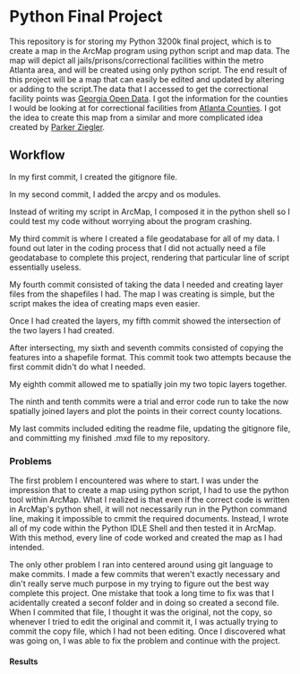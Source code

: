 # Python Final Project
This repository is for storing my Python 3200k final project, which is to create a map in the ArcMap program using python script and map data. The map will depict all jails/prisons/correctional facilities within the metro Atlanta area, and will be created using only python script. The end result of this project will be a map that can easily be edited and updated by altering or adding to the script.The data that I accessed to get the correctional facility points was [Georgia Open Data](http://data-georgiagio.opendata.arcgis.com/datasets/d2f6f0dc62204a8cb8dddd9226348d95_4). I got the information for the counties I would be looking at for correctional facilities from [Atlanta Counties](https://www.atlanta.com/county-profiles/). I got the idea to create this map from a similar and more complicated idea created by [Parker Ziegler](https://parkerziegler.com/senior-research-programming-for-gis/2016/3/13/u5n3avnfx1x2qfz3w28f2qhfr6dpd6).

## Workflow
In my first commit, I created the gitignore file.

In my second commit, I added the arcpy and os modules.

Instead of writing my script in ArcMap, I composed it in the python shell so I could test my code without worrying about the program crashing.

My third commit is where I created a file geodatabase for all of my data. I found out later in the coding process that I did not actually need a file geodatabase to complete this project, rendering that particular line of script essentially useless.

My fourth commit consisted of taking the data I needed and creating layer files from the shapefiles I had. The map I was creating is simple, but the script makes the idea of creating maps even easier.

Once I had created the layers, my fifth commit showed the intersection of the two layers I had created.

After intersecting, my sixth and seventh commits consisted of copying the features into a shapefile format. This commit took two attempts because the first commit didn't do what I needed.

My eighth commit allowed me to spatially join my two topic layers together.

The ninth and tenth commits were a trial and error code run to take the now spatially joined layers and plot the points in their correct county locations.

My last commits included editing the readme file, updating the gitignore file, and committing my finished .mxd file to my repository. 

### Problems 
The first problem I encountered was where to start. I was under the impression that to create a map using python script, I had to use the python tool within ArcMap. What I realized is that even if the correct code is written in ArcMap's python shell, it will not necessarily run in the Python command line, making it impossible to cmmit the required documents. Instead, I wrote all of my code within the Python IDLE Shell and then tested it in ArcMap. With this method, every line of code worked and created the map as I had intended.

The only other problem I ran into centered around using git language to make commits. I made a few commits that weren't exactly necessary and din't really serve much purpose in my trying to figure out the best way complete this project. One mistake that took a long time to fix was that I acidentally created a seconf folder and in doing so created a second file. When I commited that file, I thought it was the original, not the copy, so whenever I tried to edit the original and commit it, I was actually trying to commit the copy file, which I had not been editing. Once I discovered what was going on, I was able to fix the problem and continue with the project. 

#### Results


